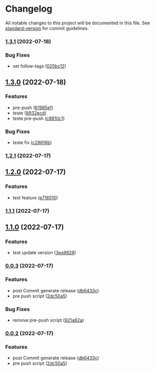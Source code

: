# Changelog

All notable changes to this project will be documented in this file. See [standard-version](https://github.com/conventional-changelog/standard-version) for commit guidelines.

### [1.3.1](https://github.com/nicolasaigner/node-js-semantic/compare/v1.3.0...v1.3.1) (2022-07-18)


### Bug Fixes

* set follow-tags ([025bc12](https://github.com/nicolasaigner/node-js-semantic/commit/025bc1259aec2245396246e7b5c64e6a876c0a33))

## [1.3.0](https://github.com/nicolasaigner/node-js-semantic/compare/v1.2.1...v1.3.0) (2022-07-18)


### Features

* pre-push ([61985ef](https://github.com/nicolasaigner/node-js-semantic/commit/61985efea1f8fa0c04d026a801131f36071c78ec))
* teste ([8932ecd](https://github.com/nicolasaigner/node-js-semantic/commit/8932ecd1e3c6cc7ac913501a67eb0f1e091f9221))
* teste pre-push ([c8810c1](https://github.com/nicolasaigner/node-js-semantic/commit/c8810c192b1336f9228c694f1f0eabc1bb6e813d))


### Bug Fixes

* teste fix ([c29616b](https://github.com/nicolasaigner/node-js-semantic/commit/c29616bf91e178431407151aadc3701eb7a655c4))

### [1.2.1](https://github.com/nicolasaigner/node-js-semantic/compare/v1.2.0...v1.2.1) (2022-07-17)

## [1.2.0](https://github.com/nicolasaigner/node-js-semantic/compare/v1.1.1...v1.2.0) (2022-07-17)


### Features

* test feature ([e716510](https://github.com/nicolasaigner/node-js-semantic/commit/e7165103c4336332d02ac4f3950942bc4e2b4a4f))

### [1.1.1](https://github.com/nicolasaigner/node-js-semantic/compare/v1.1.0...v1.1.1) (2022-07-17)

## [1.1.0](https://github.com/nicolasaigner/node-js-semantic/compare/v0.0.3...v1.1.0) (2022-07-17)


### Features

* test update version ([3ea9828](https://github.com/nicolasaigner/node-js-semantic/commit/3ea98282bfa4e27c2f67a10f306c6cf2d192d623))

### [0.0.3](https://github.com/nicolasaigner/node-js-semantic/compare/v0.0.1...v0.0.3) (2022-07-17)


### Features

* post Commit generate release ([db6433c](https://github.com/nicolasaigner/node-js-semantic/commit/db6433c32dd7730716a5fc618a1511e97071ca59))
* pre push script ([2dc50a5](https://github.com/nicolasaigner/node-js-semantic/commit/2dc50a5f1db032058fb72c8a398462ce3db391db))


### Bug Fixes

* remove pre-push script ([921a62a](https://github.com/nicolasaigner/node-js-semantic/commit/921a62ac74f47aab0c87c401bc4f84a47ff5d6bc))

### [0.0.2](https://github.com/nicolasaigner/node-js-semantic/compare/v0.0.1...v0.0.2) (2022-07-17)


### Features

* post Commit generate release ([db6433c](https://github.com/nicolasaigner/node-js-semantic/commit/db6433c32dd7730716a5fc618a1511e97071ca59))
* pre push script ([2dc50a5](https://github.com/nicolasaigner/node-js-semantic/commit/2dc50a5f1db032058fb72c8a398462ce3db391db))
